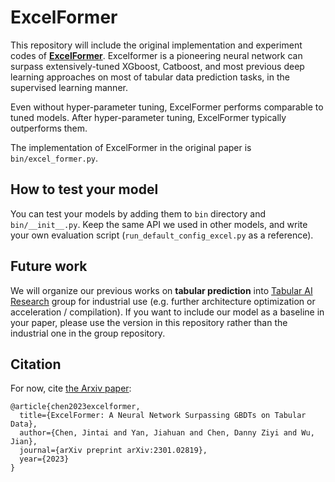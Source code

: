 # ExcelFormer

This repository will include the original implementation and experiment codes of [**ExcelFormer**](https://arxiv.org/abs/2301.02819). Excelformer is a pioneering neural network can surpass extensively-tuned XGboost, Catboost, and most previous deep learning approaches on most of tabular data prediction tasks, in the supervised learning manner. 

Even without hyper-parameter tuning, ExcelFormer performs comparable to tuned models. After hyper-parameter tuning, ExcelFormer typically outperforms them.

The implementation of ExcelFormer in the original paper is `bin/excel_former.py`.


## How to test your model

You can test your models by adding them to `bin` directory and `bin/__init__.py`. Keep the same API we used in other models, and write your own evaluation script (`run_default_config_excel.py` as a reference).

## Future work

We will organize our previous works on **tabular prediction** into [Tabular AI Research](https://github.com/pytabular-ai) group for industrial use (e.g. further architecture optimization or acceleration / compilation). If you want to include our model as a baseline in your paper, please use the version in this repository rather than the industrial one in the group repository.


## Citation

For now, cite [the Arxiv paper](https://arxiv.org/abs/2301.02819):

```
@article{chen2023excelformer,
  title={ExcelFormer: A Neural Network Surpassing GBDTs on Tabular Data},
  author={Chen, Jintai and Yan, Jiahuan and Chen, Danny Ziyi and Wu, Jian},
  journal={arXiv preprint arXiv:2301.02819},
  year={2023}
}
```
